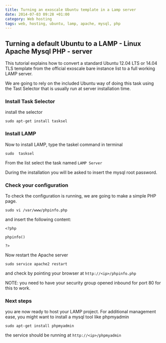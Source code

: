 ```yaml
---
title: Turning an exoscale Ubuntu template in a Lamp server
date: 2014-07-03 09:28 +01:00
category: Web hosting
tags: web, hosting, ubuntu, lamp, apache, mysql, php
---
```


## Turning a default Ubuntu to a LAMP - Linux Apache Mysql PHP - server

 This tutorial explains how to convert a standard Ubuntu 12.04 LTS 
or 14.04 TLS template from the official exoscale bare instance 
list to a full working LAMP server.

We are going to rely on the included Ubuntu way of doing this 
task using the Tast Selector that is usually run at server
installation time.

### Install Task Selector

install the selector

    sudo apt-get install tasksel

### Install LAMP

Now to install LAMP, type the taskel command in terminal

    sudo  tasksel

From the list select the task named `LAMP Server`

During the installation you will be asked to insert the mysql root password.

### Check your configuration

To check the configuration is running, we are going to
make a simple PHP page.

    sudo vi /var/www/phpinfo.php

and insert the following content:

    <?php
    
    phpinfo()
    
    ?>

Now restart the Apache server

    sudo service apache2 restart

and check by pointing your browser at `http://<ip>/phpinfo.php`

NOTE: you need to have your security group opened inbound 
for port 80 for this to work.

### Next steps

you are now ready to host your LAMP project. For additional
management ease, you might want to install a mysql
tool like phpmyadmin

    sudo apt-get install phpmyadmin

the service should be running at `http://<ip>/phpmyadmin`



